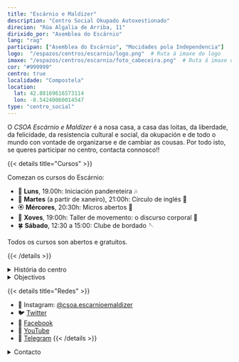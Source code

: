 ```yaml
---
title: "Escárnio e Maldizer"
description: "Centro Social Okupado Autoxestionado"
direcion: "Rúa Algalia de Arriba, 11"
dirixido_por: "Asemblea do Escárnio"
lang: "rag"
participan: ["Asemblea do Escárnio", "Mocidades pola Independencia"]
logo:  "/espazos/centros/escarnio/logo.png"  # Ruta á imaxe do logo
imaxe: "/espazos/centros/escarnio/foto_cabeceira.png"  # Ruta á imaxe de fondo
cor: "#999999"
centro: true
localidade: "Compostela"
location:
  lat: 42.88169616573114
  lon: -8.54240060014547
type: "centro_social"
---
```

 O *CSOA Escárnio e Maldizer* é a nosa casa, a casa das loitas, da liberdade, da felicidade, da resistencia cultural e social, da okupación e de todo o mundo con vontade de organizarse e de cambiar as cousas. Por todo isto, se queres participar no centro, contacta connosco!!

{{< details title="Cursos" >}}

Comezan os cursos do Escárnio:
- 🌼 **Luns**, 19.00h: Iniciación pandereteira 🎶
- 🌸 **Martes** (a partir de xaneiro), 21:00h: Círculo de inglés 👅
- 🏵️ **Mércores**, 20:30h: Micros abertos 🎤
- 💮 **Xoves**, 19:00h: Taller de movemento: o discurso corporal 💃
- 🍀 **Sábado**, 12:30 a 15:00: Clube de bordado 🪡

Todos os cursos son abertos e gratuitos.

{{< /details >}}

<details>
  <summary>História do centro</summary>
  <p>O Centro Social A Fenda foi fundado en 1998 por un colectivo de activistas interesados en construír espazos para a acción e o debate. Desde entón, converteuse nun referente para a comunidade local.</p>
</details>


<details>
  <summary>Objectivos</summary>
  <ul>
    <li>Promover a educación popular.</li>
    <li>Fomentar o activismo político e cultural.</li>
    <li>Organizar eventos para fortalecer a comunidade.</li>
  </ul>
</details>

{{< details title="Redes" >}}
- 📸 Instagram: [@csoa.escarnioemaldizer](https://instagram.com/csoa.escarnioemaldizer)
- 🐦 [Twitter](https://twitter.com/centrosocialafenda)
- 📱 [Facebook](https://facebook.com/centrosocialafenda)
- 🎥 [YouTube](https://youtube.com/centrosocialafenda)
- 💬 [Telegram](https://t.me/centrosocialafenda)
{{< /details >}}

<details>
  <summary>Contacto</summary>
  <p>Podes contactar connosco a través de:</p>
  <ul>
    <li>Email: contacto@afenda.org</li>
    <li>Teléfono: 698 123 456</li>
    <li>Enderezo: Rúa dos Activistas, 12, 15001 A Coruña</li>
  </ul>
</details>